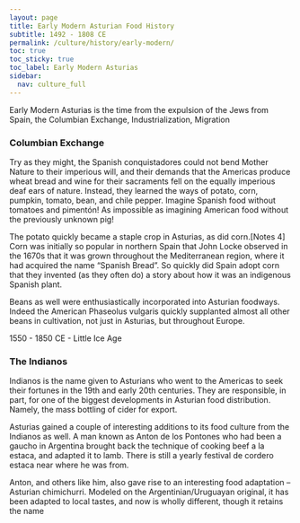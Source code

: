 ```yaml
---
layout: page
title: Early Modern Asturian Food History
subtitle: 1492 - 1808 CE
permalink: /culture/history/early-modern/
toc: true
toc_sticky: true
toc_label: Early Modern Asturias
sidebar:
  nav: culture_full
---
```

Early Modern Asturias is the time from the expulsion of the Jews from Spain, the Columbian Exchange, Industrialization, Migration

### Columbian Exchange

Try as they might, the Spanish conquistadores could not bend Mother Nature to their imperious will, and their demands that the Americas produce wheat bread and wine for their sacraments fell on the equally imperious deaf ears of nature. Instead, they learned the ways of potato, corn, pumpkin, tomato, bean, and chile pepper. Imagine Spanish food without tomatoes and pimentón! As impossible as imagining American food without the previously unknown pig!

The potato quickly became a staple crop in Asturias, as did corn.[Notes 4] Corn was initially so popular in northern Spain that John Locke observed in the 1670s that it was grown throughout the Mediterranean region, where it had acquired the name “Spanish Bread”. So quickly did Spain adopt corn that they invented (as they often do) a story about how it was an indigenous Spanish plant.

Beans as well were enthusiastically incorporated into Asturian foodways. Indeed the American Phaseolus vulgaris quickly supplanted almost all other beans in cultivation, not just in Asturias, but throughout Europe.

1550 - 1850 CE - Little Ice Age

### The Indianos
Indianos is the name given to Asturians who went to the Americas to seek their fortunes in the 19th and early 20th centuries. They are responsible, in part, for one of the biggest developments in Asturian food distribution. Namely, the mass bottling of cider for export.

Asturias gained a couple of interesting additions to its food culture from the Indianos as well. A man known as Anton de los Pontones who had been a gaucho in Argentina brought back the technique of cooking beef a la estaca, and adapted it to lamb. There is still a yearly festival de cordero estaca near where he was from.

Anton, and others like him, also gave rise to an interesting food adaptation – Asturian chimichurri. Modeled on the Argentinian/Uruguayan original, it has been adapted to local tastes, and now is wholly different, though it retains the name 